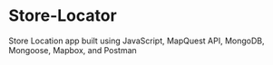 # Store-Locator
Store Location app built using JavaScript, MapQuest API, MongoDB, Mongoose, Mapbox, and Postman 
